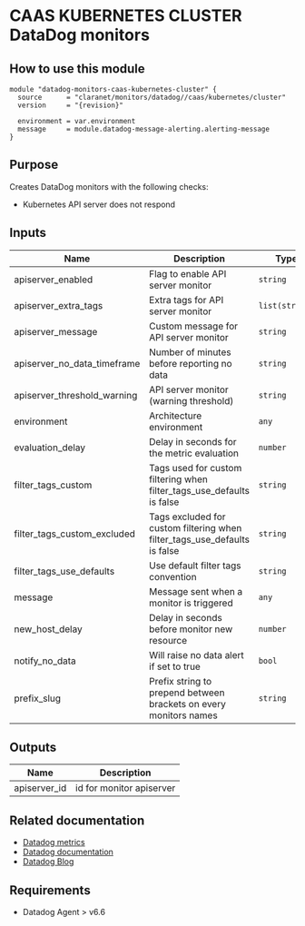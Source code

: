 # CAAS KUBERNETES CLUSTER DataDog monitors

## How to use this module

```hcl
module "datadog-monitors-caas-kubernetes-cluster" {
  source      = "claranet/monitors/datadog//caas/kubernetes/cluster"
  version     = "{revision}"

  environment = var.environment
  message     = module.datadog-message-alerting.alerting-message
}

```

## Purpose

Creates DataDog monitors with the following checks:

- Kubernetes API server does not respond

## Inputs

| Name | Description | Type | Default | Required |
|------|-------------|------|---------|:-----:|
| apiserver\_enabled | Flag to enable API server monitor | `string` | `"true"` | no |
| apiserver\_extra\_tags | Extra tags for API server monitor | `list(string)` | `[]` | no |
| apiserver\_message | Custom message for API server monitor | `string` | `""` | no |
| apiserver\_no\_data\_timeframe | Number of minutes before reporting no data | `string` | `10` | no |
| apiserver\_threshold\_warning | API server monitor (warning threshold) | `string` | `3` | no |
| environment | Architecture environment | `any` | n/a | yes |
| evaluation\_delay | Delay in seconds for the metric evaluation | `number` | `15` | no |
| filter\_tags\_custom | Tags used for custom filtering when filter\_tags\_use\_defaults is false | `string` | `"*"` | no |
| filter\_tags\_custom\_excluded | Tags excluded for custom filtering when filter\_tags\_use\_defaults is false | `string` | `""` | no |
| filter\_tags\_use\_defaults | Use default filter tags convention | `string` | `"true"` | no |
| message | Message sent when a monitor is triggered | `any` | n/a | yes |
| new\_host\_delay | Delay in seconds before monitor new resource | `number` | `300` | no |
| notify\_no\_data | Will raise no data alert if set to true | `bool` | `true` | no |
| prefix\_slug | Prefix string to prepend between brackets on every monitors names | `string` | `""` | no |

## Outputs

| Name | Description |
|------|-------------|
| apiserver\_id | id for monitor apiserver |

## Related documentation

* [Datadog metrics](https://docs.datadoghq.com/agent/kubernetes/metrics/)
* [Datadog documentation](https://docs.datadoghq.com/integrations/kubernetes/)
* [Datadog Blog](https://www.datadoghq.com/blog/monitor-kubernetes-docker/)

## Requirements

* Datadog Agent > v6.6
